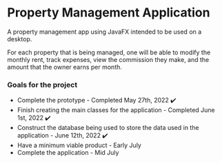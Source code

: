 # Property Management Application

A property management app using JavaFX intended to be used on a desktop. 

For each property that is being managed, one will be able to modify the monthly rent, track expenses, 
view the commission they make, and the amount that the owner earns per month. 

### Goals for the project

- Complete the prototype - Completed May 27th, 2022 ✔️
- Finish creating the main classes for the application - Completed June 1st, 2022 ✔️
- Construct the database being used to store the data used in the application - June 12th, 2022 ✔️
- Have a minimum viable product - Early July
- Complete the application - Mid July
